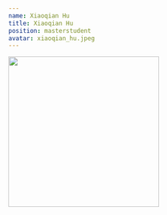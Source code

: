 ```yaml
---
name: Xiaoqian Hu
title: Xiaoqian Hu
position: masterstudent
avatar: xiaoqian_hu.jpeg
---
```


<img width="300" src="{{site.baseurl}}/images/people/{{page.avatar}}" data-action="zoom">

<!-- <i class="fa fa-bar-chart"></i> [Google Scholar]() -->
<br>
<!-- <i class="fa fa-home"></i> [Homepage]() -->
